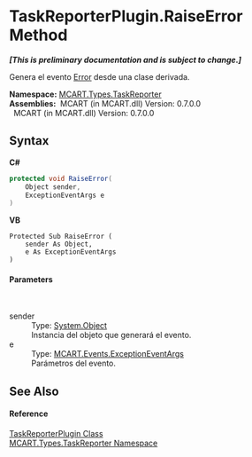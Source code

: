 # TaskReporterPlugin.RaiseError Method 
 _**\[This is preliminary documentation and is subject to change.\]**_

Genera el evento <a href="1ef75ccd-8f76-1665-9492-c43f0d945f2d">Error</a> desde una clase derivada.

**Namespace:**&nbsp;<a href="256f3901-18cb-eeca-835c-7de778822db3">MCART.Types.TaskReporter</a><br />**Assemblies:**&nbsp;&nbsp;MCART (in MCART.dll) Version: 0.7.0.0<br />&nbsp;&nbsp;MCART (in MCART.dll) Version: 0.7.0.0<br />

## Syntax

**C#**<br />
``` C#
protected void RaiseError(
	Object sender,
	ExceptionEventArgs e
)
```

**VB**<br />
``` VB
Protected Sub RaiseError ( 
	sender As Object,
	e As ExceptionEventArgs
)
```


#### Parameters
&nbsp;<dl><dt>sender</dt><dd>Type: <a href="http://msdn2.microsoft.com/es-es/library/e5kfa45b" target="_blank">System.Object</a><br />Instancia del objeto que generará el evento.</dd><dt>e</dt><dd>Type: <a href="a500f99f-aee5-a900-fc94-eac562c22900">MCART.Events.ExceptionEventArgs</a><br />Parámetros del evento.</dd></dl>

## See Also


#### Reference
<a href="2cca1eb3-f49c-080a-88d8-66137c07787e">TaskReporterPlugin Class</a><br /><a href="256f3901-18cb-eeca-835c-7de778822db3">MCART.Types.TaskReporter Namespace</a><br />